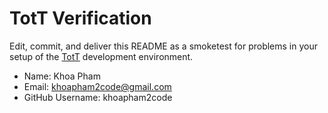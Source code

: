 # TotT Verification

Edit, commit, and deliver this README as a smoketest for problems in your
setup of the [TotT](http://tott-meetup.rtfd.org) development environment.

* Name: Khoa Pham
* Email: khoapham2code@gmail.com
* GitHub Username: khoapham2code
